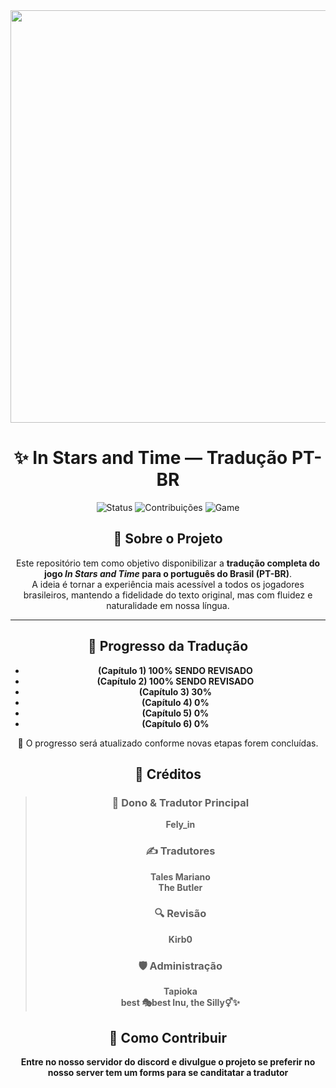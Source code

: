 <div align="center">
  <img width="660" height="660" src="https://i.imgur.com/lNBa5MB.png">
  <h1>✨ In Stars and Time — Tradução PT-BR</h1>

![Status](https://img.shields.io/badge/status-em%20andamento-yellow)
![Contribuições](https://img.shields.io/badge/contribuições-bem--vindas-green)
![Game](https://img.shields.io/badge/jogo-In%20Stars%20and%20Time-9cf)


## 📖 Sobre o Projeto

Este repositório tem como objetivo disponibilizar a **tradução completa do jogo _In Stars and Time_ para o português do Brasil (PT-BR)**.  
A ideia é tornar a experiência mais acessível a todos os jogadores brasileiros, mantendo a fidelidade do texto original, mas com fluidez e naturalidade em nossa língua.

---

## 📌 Progresso da Tradução

- **(Capítulo 1) 100% SENDO REVISADO**
- **(Capítulo 2) 100% SENDO REVISADO**
- **(Capítulo 3) 30%**
- **(Capítulo 4) 0%**
- **(Capítulo 5) 0%**
- **(Capítulo 6) 0%**

 🔔 O progresso será atualizado conforme novas etapas forem concluídas.

## 🎉 Créditos

> ### 👑 Dono & Tradutor Principal
> **Fely_in**
>
> ### ✍️ Tradutores
> **Tales Mariano**  
>  **The Butler**
> 
> ### 🔍 Revisão
> **Kirb0**
> 
> ### 🛡️ Administração
> **Tapioka**  
> **best 🎭best Inu, the Silly⚥✨**


## 🚀 Como Contribuir

**Entre no nosso servidor do discord e divulgue o projeto se preferir no nosso server tem um forms para se canditatar a tradutor**
